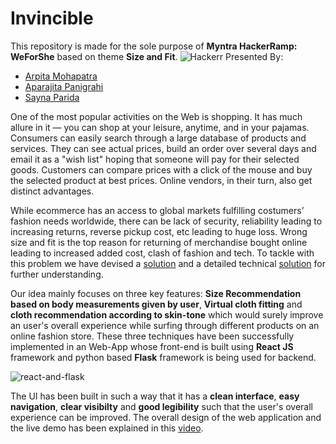# Invincible

This repository is made for the sole purpose of **Myntra HackerRamp: WeForShe** based on theme **Size and Fit**.
![Hackerr](https://user-images.githubusercontent.com/64279181/113337916-0ffa7c80-9346-11eb-833d-570329426875.png)
Presented By:

  - [Arpita Mohapatra](https://github.com/Arpita-25)
  - [Aparajita Panigrahi](https://github.com/Aparajita289)
  - [Sayna Parida](https://github.com/sayna3311)

One of the most popular activities on the Web is shopping. It has much allure in it — you can shop at your leisure, anytime, and in your pajamas. Consumers can easily search through a large database of products and services. They can see actual prices, build an order over several days and email it as a "wish list" hoping that someone will pay for their selected goods. Customers can compare prices with a click of the mouse and buy the selected product at best prices. Online vendors, in their turn, also get distinct advantages.  

While ecommerce has an access to global markets fulfilling costumers’ fashion needs worldwide, there can be lack of security, reliability leading to increasing returns, reverse pickup cost, etc leading to huge loss. Wrong size and fit is the top reason for returning of merchandise bought online leading to increased added cost, clash of fashion and tech.
To tackle with this problem we have devised a [solution](https://github.com/Arpita-25/Invincible-Myntra/tree/main/Round%201) and a detailed technical [solution](https://github.com/Arpita-25/Invincible-Myntra/blob/main/Round%202/Round2_Invincible.pptx) for further understanding.

Our idea mainly focuses on three key features: **Size Recommendation based on body measurements given by user**, **Virtual cloth fitting** and **cloth recommendation according to skin-tone** which would surely improve an user's overall experience while surfing through different products on an online fashion store. These three techniques have been successfully implemented in an Web-App whose front-end is built using **React JS** framework and python based **Flask** framework is being used for backend. 

![react-and-flask](https://user-images.githubusercontent.com/64279181/114270858-3a29f980-9a2c-11eb-8c07-b51096682a27.png)

The UI has been built in such a way that it has a **clean interface**, **easy navigation**, **clear visibilty** and **good legibility** such that the user's overall experience can be improved. The overall design of the web application and the live demo has been explained in this [video](https://github.com/Arpita-25/Invincible-Myntra/blob/main/Round%202/NITRourkela_Invincible_LIVE_DEMO.mp4).
